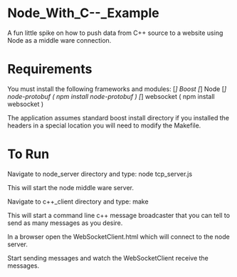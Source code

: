 Node_With_C--_Example
=====================

A fun little spike on how to push data from C++ source to a website using Node as a middle ware connection.

Requirements
============
You must install the following frameworks and modules:
[*] Boost
[*] Node
[*] node-protobuf ( npm install node-protobuf )
[*] websocket ( npm install websocket )

The application assumes standard boost install directory if you installed the headers in a special location you will need to modify the Makefile.


To Run
======
Navigate to node_server directory and type:
     node tcp_server.js
     
This will start the node middle ware server.

Navigate to c++_client directory and type:
     make

This will start a command line c++ message broadcaster that you can tell to send as many messages as you desire.

In a browser open the WebSocketClient.html which will connect to the node server.

Start sending messages and watch the WebSocketClient receive the messages.
